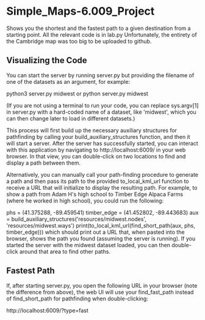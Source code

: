 # Simple_Maps-6.009_Project
 Shows you the shortest and the fastest path to a given destination from a starting point. All the relevant code is in lab.py
 Unfortunately, the entirety of the Cambridge map was too big to be uploaded to github. 
 
 ## Visualizing the Code
You can start the server by running server.py but providing the filename of one of the datasets as an argument, for example:

python3 server.py midwest
or 
python server.py midwest

(If you are not using a terminal to run your code, you can replace sys.argv[1] in server.py with a hard-coded name of a dataset, like 'midwest', which you can then change later to load in different datasets.)

This process will first build up the necessary auxiliary structures for pathfinding by calling your build_auxiliary_structures function, and then it will start a server. After the server has successfully started, you can interact with this application by navigating to http://localhost:6009/ in your web browser. In that view, you can double-click on two locations to find and display a path between them.

Alternatively, you can manually call your path-finding procedure to generate a path and then pass its path to the provided to_local_kml_url function to receive a URL that will initialize to display the resulting path. For example, to show a path from Adam H's high school to Timber Edge Alpaca Farms (where he worked in high school), you could run the following:

phs = (41.375288, -89.459541)
timber_edge = (41.452802, -89.443683)
aux = build_auxiliary_structures('resources/midwest.nodes', 'resources/midwest.ways')
print(to_local_kml_url(find_short_path(aux, phs, timber_edge)))
which should print out a URL that, when pasted into the browser, shows the path you found (assuming the server is running). If you started the server with the midwest dataset loaded, you can then double-click around that area to find other paths.


## Fastest Path 
If, after starting server.py, you open the following URL in your browser (note the difference from above), the web UI will use your find_fast_path instead of find_short_path for pathfinding when double-clicking:

http://localhost:6009/?type=fast
 
